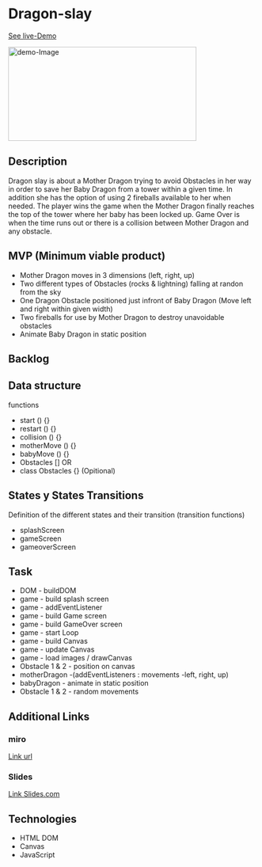 # Dragon-slay

[See live-Demo](https://cleverttech.github.io/)

<img src="https://github.com/Cleverttech/Dragon-slay/blob/main/demo.PNG" alt="demo-Image" margin="auto 0px" width="380" height="190"/>


## Description
Dragon slay is about a Mother Dragon trying to avoid Obstacles in her way in order to save her Baby Dragon from a tower within a given time. In addition she has the option of using 2 fireballs available to her when needed. The player wins the game when the Mother Dragon finally reaches the top of the tower where her baby has been locked up. Game Over is when the time runs out or there is a collision between Mother Dragon and any obstacle.


## MVP (Minimum viable product)
- Mother Dragon moves in 3 dimensions (left, right, up)
- Two different types of Obstacles (rocks & lightning) falling at randon from the sky
- One Dragon Obstacle positioned just infront of Baby Dragon (Move left and right within given width)
- Two fireballs for use by Mother Dragon to destroy unavoidable obstacles
- Animate Baby Dragon in static position


## Backlog


## Data structure
functions
- start () {}
- restart () {}
- collision () {}
- motherMove () {}
- babyMove () {}
- Obstacles [] OR
- class Obstacles {} (Opitional)


## States y States Transitions
Definition of the different states and their transition (transition functions)

- splashScreen
- gameScreen
- gameoverScreen



## Task
- DOM  - buildDOM
- game - build splash screen
- game - addEventListener 
- game - build Game screen
- game - build GameOver screen
- game - start Loop
- game - build Canvas
- game - update Canvas
- game - load images / drawCanvas
- Obstacle 1 & 2 - position on canvas
- motherDragon -(addEventListeners : movements -left, right, up)
- babyDragon - animate in static position
- Obstacle 1 & 2 - random movements



## Additional Links


### miro
[Link url](https://miro.com/app/board/o9J_lMeHRrU=/)


### Slides
[Link Slides.com](http://slides.com)

## Technologies
- HTML DOM
- Canvas
- JavaScript

